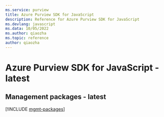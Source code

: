 ```yaml
---
ms.service: purview
title: Azure Purview SDK for JavaScript
description: Reference for Azure Purview SDK for JavaScript
ms.devlang: javascript
ms.data: 10/05/2022
ms.author: qiaozha
ms.topic: reference
author: qiaozha
---
```

# Azure Purview SDK for JavaScript - latest

## Management packages - latest
[!INCLUDE [mgmt-packages](purview-mgmt-index.md)]